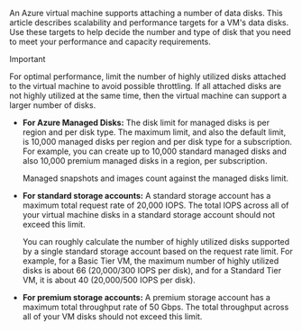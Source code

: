 An Azure virtual machine supports attaching a number of data disks. This article describes scalability and performance targets for a VM's data disks. Use these targets to help decide the number and type of disk that you need to meet your performance and capacity requirements. 

> [!IMPORTANT]
> For optimal performance, limit the number of highly utilized disks attached to the virtual machine to avoid possible throttling. If all attached disks are not highly utilized at the same time, then the virtual machine can support a larger number of disks.

* **For Azure Managed Disks:** The disk limit for managed disks is per region and per disk type. The maximum limit, and also the default limit, is 10,000 managed disks per region and per disk type for a subscription. For example, you can create up to 10,000 standard managed disks and also 10,000 premium managed disks in a region, per subscription.

    Managed snapshots and images count against the managed disks limit.

* **For standard storage accounts:** A standard storage account has a maximum total request rate of 20,000 IOPS. The total IOPS across all of your virtual machine disks in a standard storage account should not exceed this limit.
  
    You can roughly calculate the number of highly utilized disks supported by a single standard storage account based on the request rate limit. For example, for a Basic Tier VM, the maximum number of highly utilized disks is about 66 (20,000/300 IOPS per disk), and for a Standard Tier VM, it is about 40 (20,000/500 IOPS per disk). 

* **For premium storage accounts:** A premium storage account has a maximum total throughput rate of 50 Gbps. The total throughput across all of your VM disks should not exceed this limit.

